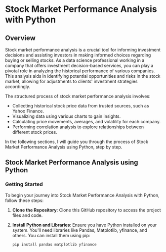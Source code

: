 # Stock Market Performance Analysis with Python

## Overview

Stock market performance analysis is a crucial tool for informing investment decisions and assisting investors in making informed choices regarding buying or selling stocks. As a data science professional working in a company that offers investment decision-based services, you can play a pivotal role in analyzing the historical performance of various companies. This analysis aids in identifying potential opportunities and risks in the stock market, allowing for adjustments to clients' investment strategies accordingly.

The structured process of stock market performance analysis involves:

- Collecting historical stock price data from trusted sources, such as Yahoo Finance.
- Visualizing data using various charts to gain insights.
- Calculating price movements, averages, and volatility for each company.
- Performing correlation analysis to explore relationships between different stock prices.

In the following sections, I will guide you through the process of Stock Market Performance Analysis using Python, step by step.

## Stock Market Performance Analysis using Python

### Getting Started

To begin your journey into Stock Market Performance Analysis with Python, follow these steps:

1. **Clone the Repository**: Clone this GitHub repository to access the project files and code.
2. **Install Python and Libraries**: Ensure you have Python installed on your system. You'll need libraries like Pandas, Matplotlib, yfinance, and others. You can install them using pip:

   ```shell
   pip install pandas matplotlib yfinance

